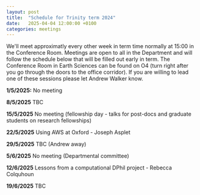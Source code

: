 ```yaml
---
layout: post
title:  "Schedule for Trinity term 2024"
date:   2025-04-04 12:00:00 +0100
categories: meetings
---
```

We'll meet approximatly every other week in term time normally at 15:00 in the Conference 
Room. Meetings are open to all in the Department and will follow the schedule 
below that will be filled out early in term.
The Conference Room in Earth Sciences can be found on O4 (turn right after
you go through the doors to the office corridor). If you are willing to lead one of these
sessions please let Andrew Walker know.

**1/5/2025:** No meeting

**8/5/2025** TBC

**15/5/2025** No meeting (fellowship day - talks for post-docs and graduate students on research fellowships)

**22/5/2025** Using AWS at Oxford - Joseph Asplet

**29/5/2025** TBC (Andrew away)

**5/6/2025** No meeting (Departmental committee)

**12/6/2025** Lessons from a computational DPhil project - Rebecca Colquhoun

**19/6/2025** TBC
